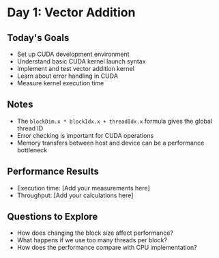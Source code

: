 # Day 1: Vector Addition

## Today's Goals
- Set up CUDA development environment
- Understand basic CUDA kernel launch syntax
- Implement and test vector addition kernel
- Learn about error handling in CUDA
- Measure kernel execution time

## Notes
- The `blockDim.x * blockIdx.x + threadIdx.x` formula gives the global thread ID
- Error checking is important for CUDA operations
- Memory transfers between host and device can be a performance bottleneck

## Performance Results
- Execution time: [Add your measurements here]
- Throughput: [Add your calculations here]

## Questions to Explore
- How does changing the block size affect performance?
- What happens if we use too many threads per block?
- How does the performance compare with CPU implementation?
